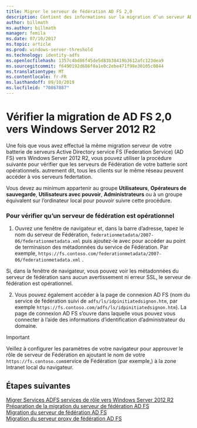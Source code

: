 ```yaml
---
title: Migrer le serveur de fédération AD FS 2,0
description: Contient des informations sur la migration d’un serveur AD FS vers Windows Server 2012 R2.
author: billmath
ms.author: billmath
manager: femila
ms.date: 07/10/2017
ms.topic: article
ms.prod: windows-server-threshold
ms.technology: identity-adfs
ms.openlocfilehash: 1357c4bd86f45de5d83b38419b3612afc123dea9
ms.sourcegitcommit: f6490192d686f0a1e0c2ebe471f98e30105c0844
ms.translationtype: MT
ms.contentlocale: fr-FR
ms.lasthandoff: 09/10/2019
ms.locfileid: "70867887"
---
```

# <a name="verify-the-ad-fs-20-migration-to-windows-server-2012-r2"></a>Vérifier la migration de AD FS 2,0 vers Windows Server 2012 R2

Une fois que vous avez effectué la même migration serveur de votre batterie de serveurs Active Directory service FS (Federation Service) (AD FS) vers Windows Server 2012 R2, vous pouvez utiliser la procédure suivante pour vérifier que les serveurs de Fédération de votre batterie sont opérationnels. autrement dit, tous les clients sur le même réseau peuvent accéder à vos serveurs federtation.  
  
Vous devez au minimum appartenir au groupe **Utilisateurs**, **Opérateurs de sauvegarde**, **Utilisateurs avec pouvoir**, **Administrateurs** ou à un groupe équivalent sur l’ordinateur local pour pouvoir suivre cette procédure.
  
### <a name="to-verify-that-a-federation-server-is-operational"></a>Pour vérifier qu’un serveur de fédération est opérationnel  
  
1.  Ouvrez une fenêtre de navigateur et, dans la barre d’adresse, tapez le nom du serveur de Fédération, `federationmetadata/2007-06/federationmetadata.xml` puis ajoutez-le avec pour accéder au point de terminaison des métadonnées du service de Fédération. Par exemple, `https://fs.contoso.com/federationmetadata/2007-06/federationmetadata.xml` .  
  
Si, dans la fenêtre de navigateur, vous pouvez voir les métadonnées du serveur de fédération sans aucun avertissement ni erreur SSL, le serveur de fédération est opérationnel.  
  
2. Vous pouvez également accéder à la page de connexion AD FS (nom du service de fédération suivi de `adfs/ls/idpinitiatedsignon.htm`, par exemple `https://fs.contoso.com/adfs/ls/idpinitiatedsignon.htm`).  La page de connexion AD FS s’ouvre dans laquelle vous pouvez vous connecter à l’aide des informations d’identification d’administrateur du domaine.  
  
> [!IMPORTANT]
>  Veillez à configurer les paramètres de votre navigateur pour approuver le rôle de serveur de Fédération en ajoutant le nom de votre `https://fs.contoso.com`service de Fédération (par exemple,) à la zone Intranet local du navigateur.  
  
## <a name="next-steps"></a>Étapes suivantes
 [Migrer Services ADFS services de rôle vers Windows Server 2012 R2](migrate-ad-fs-service-role-to-windows-server-r2.md)   
 [Préparation de la migration du serveur de fédération AD FS](prepare-migrate-ad-fs-server-r2.md)  
 [Migration du serveur de fédération AD FS](migrate-ad-fs-fed-server-r2.md)   
 [Migration du serveur proxy de fédération AD FS](migrate-fed-server-proxy-r2.md)   
